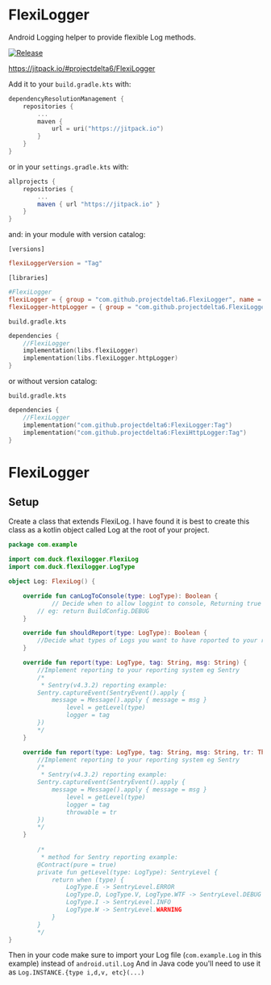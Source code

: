 # FlexiLogger

Android Logging helper to provide flexible Log methods.

[![Release](https://jitpack.io/v/projectdelta6/FlexiLogger.svg)](https://jitpack.io/#projectdelta6/FlexiLogger)

https://jitpack.io/#projectdelta6/FlexiLogger

Add it to your `build.gradle.kts` with:
```gradle.kts
dependencyResolutionManagement {
	repositories {
		...
		maven {
			url = uri("https://jitpack.io")
		}
	}
}
```
or in your `settings.gradle.kts` with:
```gradle
allprojects {
    repositories {
        ...
        maven { url "https://jitpack.io" }
    }
}
```

and: in your module with version catalog:

`[versions]`
```toml
flexiLoggerVersion = "Tag"
```

`[libraries]`
```toml
#FlexiLogger
flexiLogger = { group = "com.github.projectdelta6.FlexiLogger", name = "flexiLogger", version.ref = "flexiLoggerVersion" }
flexiLogger-httpLogger = { group = "com.github.projectdelta6.FlexiLogger", name = "FlexiHttpLogger", version.ref = "flexiLoggerVersion" }
```

`build.gradle.kts`
```gradle.kts
dependencies {
    //FlexiLogger
    implementation(libs.flexiLogger)
    implementation(libs.flexiLogger.httpLogger)
}
```

or without version catalog:

`build.gradle.kts`
```gradle.kts
dependencies {
    //FlexiLogger
    implementation("com.github.projectdelta6:FlexiLogger:Tag")
    implementation("com.github.projectdelta6:FlexiHttpLogger:Tag")
}
```
# FlexiLogger
## Setup
Create a class that extends FlexiLog.  I have found it is best to create this class as a kotlin object called Log at the root of your project. 
```kotlin
package com.example

import com.duck.flexilogger.FlexiLog
import com.duck.flexilogger.LogType

object Log: FlexiLog() {

	override fun canLogToConsole(type: LogType): Boolean {
        	// Decide when to allow loggint to console, Returning true here will pass the Log through to android.util.Log
		// eg: return BuildConfig.DEBUG
	}

	override fun shouldReport(type: LogType): Boolean {
		//Decide what types of Logs you want to have roported to your reporting system, returning true here will call one of the report(...) methods
	}

	override fun report(type: LogType, tag: String, msg: String) {
		//Implement reporting to your reporting system eg Sentry
		/*
		 * Sentry(v4.3.2) reporting example:
		Sentry.captureEvent(SentryEvent().apply {
		   	message = Message().apply { message = msg }
		    	level = getLevel(type)
		    	logger = tag
		})
		*/
	}

	override fun report(type: LogType, tag: String, msg: String, tr: Throwable) {
		//Implement reporting to your reporting system eg Sentry
		/*
		 * Sentry(v4.3.2) reporting example:
		Sentry.captureEvent(SentryEvent().apply {
		   	message = Message().apply { message = msg }
		    	level = getLevel(type)
		    	logger = tag
		    	throwable = tr
		})
		*/
	}
    
    	/*
    	 * method for Sentry reporting example:
    	@Contract(pure = true)
    	private fun getLevel(type: LogType): SentryLevel {
	    	return when (type) {
	    		LogType.E -> SentryLevel.ERROR
	    		LogType.D, LogType.V, LogType.WTF -> SentryLevel.DEBUG
	    		LogType.I -> SentryLevel.INFO
	    		LogType.W -> SentryLevel.WARNING
	    	}
    	}
    	*/
}
```

Then in your code make sure to import your Log file (`com.example.Log` in this example) instead of `android.util.Log`
And in Java code you'll need to use it as `Log.INSTANCE.{type i,d,v, etc}(...)`
